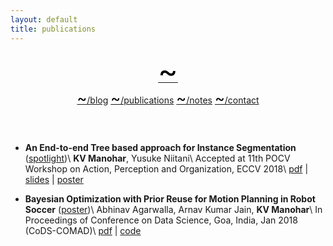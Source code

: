 ```yaml
---
layout: default
title: publications
---
```


<link rel="stylesheet" href="https://use.fontawesome.com/releases/v5.7.2/css/all.css" integrity="sha384-fnmOCqbTlWIlj8LyTjo7mOUStjsKC4pOpQbqyi7RrhN7udi9RwhKkMHpvLbHG9Sr"
  crossorigin="anonymous">


<div class="wrapper-masthead">
  <div class="container">
    <header class="masthead clearfix">
      <a href="/"><font size="22" color="black"><span>&#126;</span></font></a>
      <nav>
        <a href="{{ site.baseurl }}/blog"><font size="5" color="black">~</font>/blog</a>
        <a href="{{ site.baseurl }}/pubs"><font size="5" color="black">~</font>/publications</a> 
        <a href="{{ site.baseurl }}/notes"><font size="5" color="black">~</font>/notes</a>
        <a href="{{ site.baseurl }}/contact"><font size="5" color="black">~</font>/contact</a> 
        <!-- <a href="{{ site.baseurl }}/wall"><font size="5" color="black">~</font>/wall</a> -->
      </nav>
    </header>
  </div>
</div>

- **An End-to-end Tree based approach for Instance Segmentation** (<u>spotlight</u>)\\
  **KV Manohar**, Yusuke Niitani\\
  Accepted at 11th POCV Workshop on Action, Perception and Organization, ECCV 2018\\
  [pdf](http://pocv18.eecs.berkeley.edu/papers/1.pdf) | [slides](../images/files/slides_eccv18.pdf) | [poster](../images/files/poster_eccv18.pdf)

- **Bayesian Optimization with Prior Reuse for Motion Planning in Robot Soccer** (<u>poster</u>)\\
  Abhinav Agarwalla, Arnav Kumar Jain, **KV Manohar**\\
  In Proceedings of Conference on Data Science, Goa, India, Jan 2018 (CoDS-COMAD)\\
  [pdf](https://arxiv.org/abs/1611.01851) | [code](https://github.com/abhinavagarwalla/motion-simulation/tree/alglib_opt)
